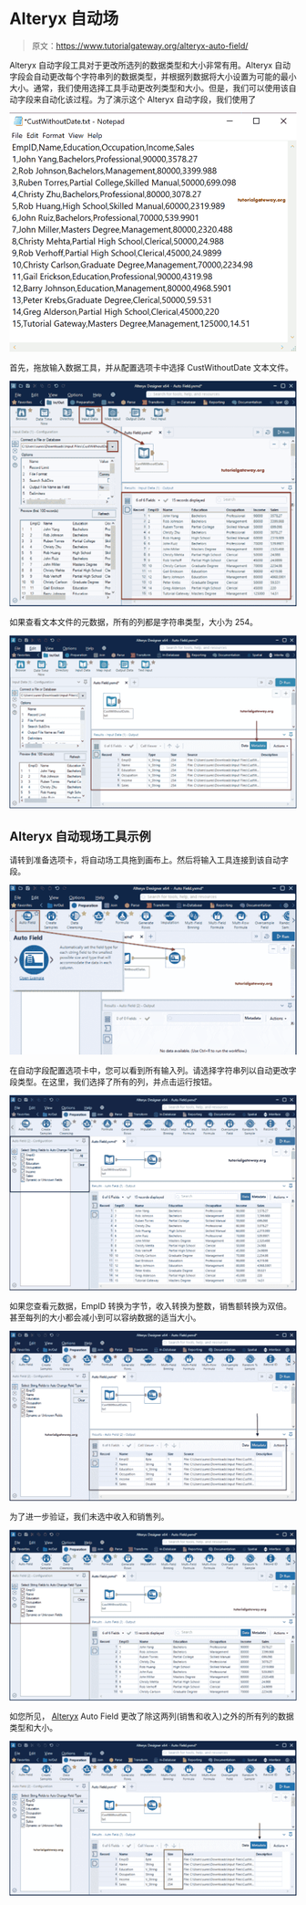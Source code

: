 # Alteryx 自动场

> 原文：<https://www.tutorialgateway.org/alteryx-auto-field/>

Alteryx 自动字段工具对于更改所选列的数据类型和大小非常有用。Alteryx 自动字段会自动更改每个字符串列的数据类型，并根据列数据将大小设置为可能的最小大小。通常，我们使用选择工具手动更改列类型和大小。但是，我们可以使用该自动字段来自动化该过程。为了演示这个 Alteryx 自动字段，我们使用了

![Alteryx Auto Field Example 1](img/a9b8b9a923d7a73ec57c7e9c5bf4634b.png)

首先，拖放输入数据工具，并从配置选项卡中选择 CustWithoutDate 文本文件。

![Alteryx Auto Field Example 2](img/9a8706758eba9d75b487840c15a33fce.png)

如果查看文本文件的元数据，所有的列都是字符串类型，大小为 254。

![Auto Field Example 3](img/f80a7c8ea58402d63a912683baeec7a9.png)

## Alteryx 自动现场工具示例

请转到准备选项卡，将自动场工具拖到画布上。然后将输入工具连接到该自动字段。

![auto Field Example 4](img/91f706c759bb63fdb477dc5d10dd8175.png)

在自动字段配置选项卡中，您可以看到所有输入列。请选择字符串列以自动更改字段类型。在这里，我们选择了所有的列，并点击运行按钮。

![Alteryx Auto Field Example 5](img/9178b55399af7e9bc89b09b8b62e6e02.png)

如果您查看元数据，EmpID 转换为字节，收入转换为整数，销售额转换为双倍。甚至每列的大小都会减小到可以容纳数据的适当大小。

![Alteryx Auto Field Example 6](img/d414229f66cfb33345a37ff20c2db276.png)

为了进一步验证，我们未选中收入和销售列。

![Alteryx Auto Field Example 7](img/96dc6a8ad8b21e09c794a7c425b049d0.png)

如您所见， [Alteryx](https://www.tutorialgateway.org/alteryx-tutorial/) Auto Field 更改了除这两列(销售和收入)之外的所有列的数据类型和大小。

![Alteryx Auto Field Example 8](img/4f093a39d6d9c5671694b69aed596b83.png)